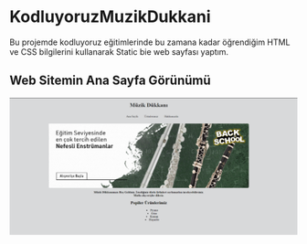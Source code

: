 # KodluyoruzMuzikDukkani

Bu projemde kodluyoruz eğitimlerinde bu zamana kadar öğrendiğim HTML ve CSS bilgilerini kullanarak Static bie web sayfası yaptım.

## Web Sitemin Ana Sayfa Görünümü

![alt text for screen readers](/img/web_gorunum.png "Text to show on mouseover")
